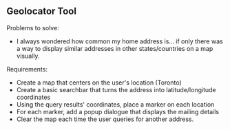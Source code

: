 Geolocator Tool
---------------------------------------

Problems to solve:
- I always wondered how common my home address is... if only there
was a way to display similar addresses in other states/countries on
a map visually.

Requirements:
- Create a map that centers on the user's location (Toronto)
- Create a basic searchbar that turns the address into latitude/longitude coordinates
- Using the query results' coordinates, place a marker on each location
- For each marker, add a popup dialogue that displays the mailing details
- Clear the map each time the user queries for another address.
